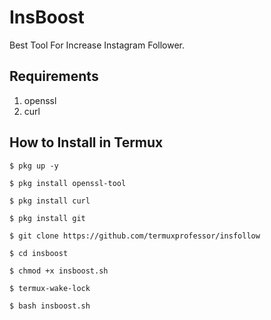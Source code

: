 # InsBoost
<p align="center">
 
</p>
Best Tool For Increase Instagram Follower.

## Requirements
1. openssl
2. curl

## How to Install in Termux

`$ pkg up -y`

`$ pkg install openssl-tool`

`$ pkg install curl`

`$ pkg install git`

`$ git clone https://github.com/termuxprofessor/insfollow`

`$ cd insboost`

`$ chmod +x insboost.sh`

`$ termux-wake-lock`

`$ bash insboost.sh`


